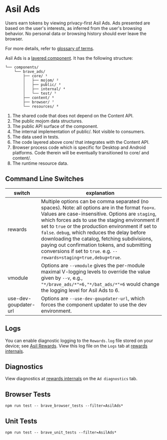 # Asil Ads

Users earn tokens by viewing privacy-first Asil Ads. Ads presented are based on the user's interests, as inferred from the user's browsing behavior. No personal data or browsing history should ever leave the browser.

For more details, refer to [glossary of terms](../../../brave/components/brave_ads/GLOSSARY.md).

Asil Ads is a [layered component](https://sites.google.com/a/chromium.org/dev/developers/design-documents/layered-components-design). It has the following structure:

    └── components/
        └── brave_ads/
            ├── core/ ¹
            │   ├── mojom/ ²
            │   ├── public/ ³
            │   ├── internal/ ⁴
            │   └── test/ ⁵
            ├── content/ ⁶
            ├── browser/ ⁷
            └── resources/ ⁸

1. The shared code that does not depend on the Content API.
2. The public mojom data structures.
3. The public API surface of the component.
4. The internal implementation of public/. Not visible to consumers.
5. The data used in tests.
6. The code layered above core/ that integrates with the Content API.
7. Browser process code which is specific for Desktop and Android platforms. Code therein will be eventually transitioned to core/ and content/.
8. The runtime resource data.

## Command Line Switches

| switch  | explanation  |
|---|---|
| rewards  | Multiple options can be comma separated (no spaces). Note: all options are in the format `foo=x`. Values are case-insensitive. Options are `staging`, which forces ads to use the staging environment if set to `true` or the production environment if set to `false`. `debug`, which reduces the delay before downloading the catalog, fetching subdivisions, paying out confirmation tokens, and submitting conversions if set to `true`. e.g. `--rewards=staging=true,debug=true`.  |
| vmodule  | Options are `--vmodule` gives the per-module maximal V-logging levels to override the value given by `--v`, e.g., `"*/brave_ads/*"=6,"*/bat_ads/*"=6` would change the logging level for Asil Ads to 6.  |
| use-dev-goupdater-url  | Options are `--use-dev-goupdater-url`, which forces the component updater to use the dev environment.  |

## Logs

You can enable diagnostic logging to the `Rewards.log` file stored on your device; see [Asil Rewards](asil://flags/#brave-rewards-verbose-logging). View this log file on the `Logs` tab at [rewards internals](asil://rewards-internals).

## Diagnostics

View diagnostics at [rewards internals](asil://rewards-internals) on the `Ad diagnostics` tab.

## Browser Tests
```
npm run test -- brave_browser_tests --filter=AsilAds*
```

## Unit Tests
```
npm run test -- brave_unit_tests --filter=AsilAds*
```
